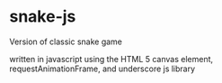 snake-js
========

Version of classic snake game

written in javascript using the HTML 5 canvas element, requestAnimationFrame, and underscore js library

